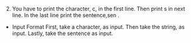 

 2. You have to print the character, c, in the first line. Then print s in next line. In the last line print the sentence,sen .
- Input Format
First, take a character,  as input.
Then take the string,  as input.
Lastly, take the sentence  as input.
